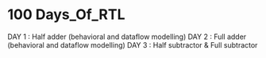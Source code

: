 # 100 Days_Of_RTL


DAY 1 : Half adder (behavioral and dataflow modelling)
DAY 2 : Full adder (behavioral and dataflow modelling) 
DAY 3 : Half subtractor & Full subtractor
